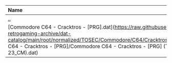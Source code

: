 |Name|Size|
|:---|---:|
|[..](../index.html)|DIR|
|[Commodore C64 - Cracktros - [PRG].dat](https://raw.githubusercontent.com/open-retrogaming-archive/dat-catalog/main/root/normalized/TOSEC/Commodore/C64/Cracktros/[PRG]/Commodore C64 - Cracktros - [PRG]/Commodore C64 - Cracktros - [PRG] (TOSEC-v2022-12-23_CM).dat)|3441507|
